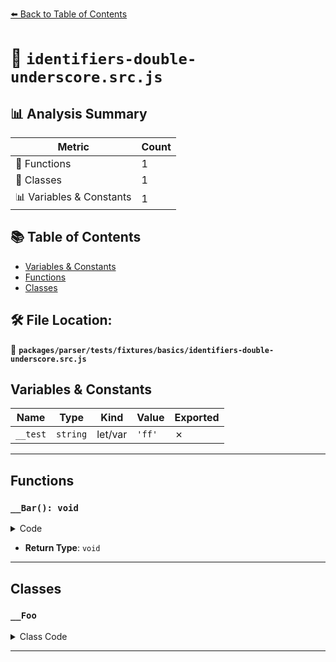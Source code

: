 [⬅️ Back to Table of Contents](../../../../../index.md)

# 📄 `identifiers-double-underscore.src.js`

## 📊 Analysis Summary

| Metric | Count |
|--------|-------|
| 🔧 Functions | 1 |
| 🧱 Classes | 1 |
| 📊 Variables & Constants | 1 |

## 📚 Table of Contents

- [Variables & Constants](#variables-constants)
- [Functions](#functions)
- [Classes](#classes)

## 🛠️ File Location:
📂 **`packages/parser/tests/fixtures/basics/identifiers-double-underscore.src.js`**

## Variables & Constants

| Name | Type | Kind | Value | Exported |
|------|------|------|-------|----------|
| `__test` | `string` | let/var | `'ff'` | ✗ |


---

## Functions

### `__Bar(): void`

<details><summary>Code</summary>

```ts
function __Bar() {}
```
</details>

- **Return Type**: `void`

---

## Classes

### `__Foo`

<details><summary>Class Code</summary>

```ts
class __Foo {}
```
</details>


---
